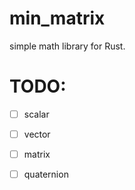 
# min_matrix

simple math library for Rust.

# TODO:

* [ ] scalar
* [ ] vector
* [ ] matrix
* [ ] quaternion

